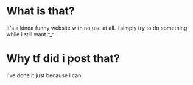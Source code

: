 # What is that?
It's a kinda funny website with no use at all. I simply try to do something while i still want ^_^
# Why tf did i post that? 
I've done it just because i can.